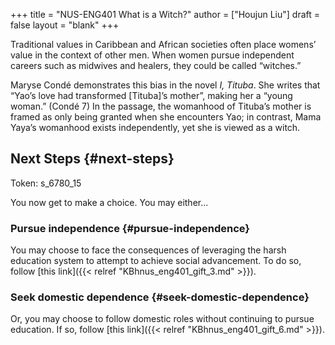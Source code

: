 +++
title = "NUS-ENG401 What is a Witch?"
author = ["Houjun Liu"]
draft = false
layout = "blank"
+++

Traditional values in Caribbean and African societies often place womens’ value in the context of other men. When women pursue independent careers such as midwives and healers, they could be called “witches.”

Maryse Condé demonstrates this bias in the novel _I, Tituba_. She writes that “Yao’s love had transformed [Tituba]’s mother”, making her a “young woman.” (Condé 7) In the passage, the womanhood of Tituba’s mother is framed as only being granted when she encounters Yao; in contrast, Mama Yaya’s womanhood exists independently, yet she is viewed as a witch.


## Next Steps {#next-steps}

Token: s_6780_15

You now get to make a choice. You may either...


### Pursue independence {#pursue-independence}

You may choose to face the consequences of leveraging the harsh education system to attempt to achieve social advancement. To do so, follow [this link]({{< relref "KBhnus_eng401_gift_3.md" >}}).


### Seek domestic dependence {#seek-domestic-dependence}

Or, you may choose to follow domestic roles without continuing to pursue education. If so, follow [this link]({{< relref "KBhnus_eng401_gift_6.md" >}}).